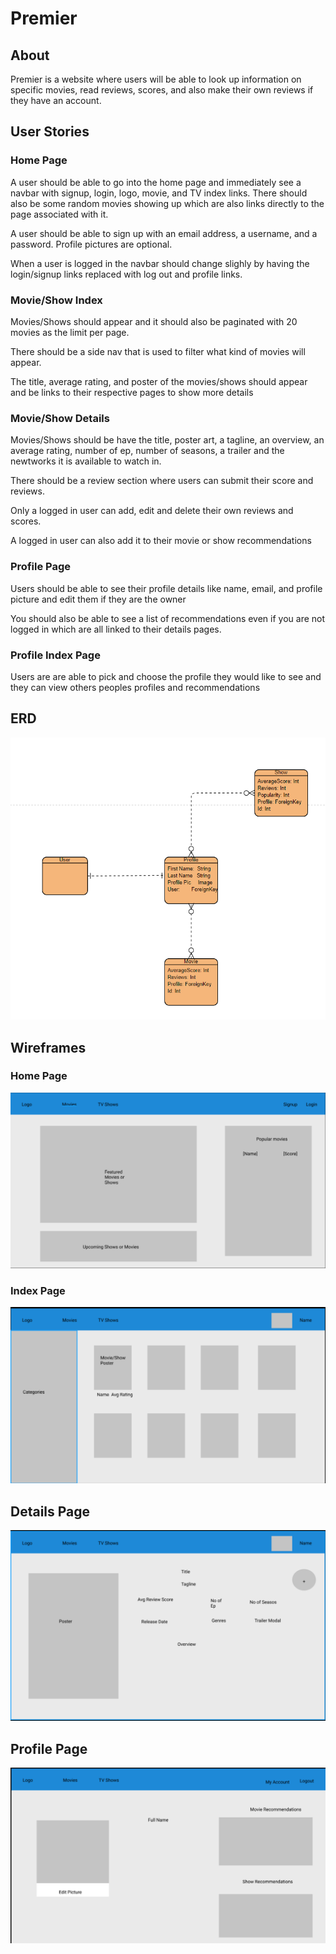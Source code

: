 # Premier

## About

Premier is a website where users will be able to look up information on specific movies, read reviews, scores, and also make their own reviews if they have an account.

## User Stories

### Home Page

A user should be able to go into the home page and immediately see a navbar with signup, login, logo, movie, and TV index links. There should also be some random movies showing up which are also links directly to the page associated with it.

A user should be able to sign up with an email address, a username, and a password. Profile pictures are optional.

When a user is logged in the navbar should change slighly by having the login/signup links replaced with log out and profile links.

### Movie/Show Index

Movies/Shows should appear and it should also be paginated with 20 movies as the limit per page.

There should be a side nav that is used to filter what kind of movies will appear.

The title, average rating, and poster of the movies/shows should appear and be links to their respective pages to show more details

### Movie/Show Details

Movies/Shows should be have the title, poster art, a tagline, an overview, an average rating, number of ep, number of seasons, a trailer and the newtworks it is available to watch in.

There should be a review section where users can submit their score and reviews.

Only a logged in user can add, edit and delete their own reviews and scores.

A logged in user can also add it to their movie or show recommendations

### Profile Page

Users should be able to see their profile details like name, email, and profile picture and edit them if they are the owner

You should also be able to see a list of recommendations even if you are not logged in which are all linked to their details pages.

### Profile Index Page

Users are are able to pick and choose the profile they would like to see and they can view others peoples profiles and recommendations

## ERD
![ERD](assets/ERD.PNG)

## Wireframes

### Home Page
![Home](assets/Home.PNG)

### Index Page
![ERD](assets/Index.PNG)

## Details Page
![ERD](assets/Details.PNG)

## Profile Page
![ERD](assets/Profile.PNG)

